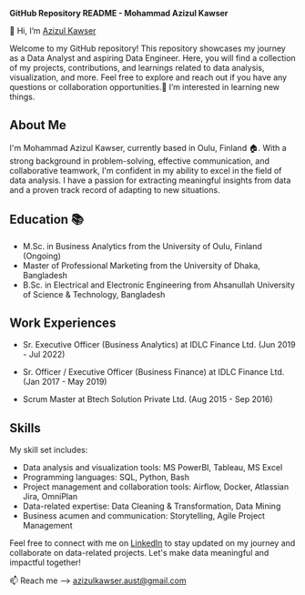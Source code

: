 <!---
azizulkawser/azizulkawser is a ✨ special ✨ repository because its `README.md` (this file) appears on your GitHub profile.
You can click the Preview link to take a look at your changes.
--->
**GitHub Repository README - Mohammad Azizul Kawser**

👋 Hi, I’m 	[Azizul Kawser](https://www.linkedin.com/in/azizulkawser/)

Welcome to my GitHub repository! This repository showcases my journey as a Data Analyst and aspiring Data Engineer. Here, you will find a collection of my projects, contributions, and learnings related to data analysis, visualization, and more. Feel free to explore and reach out if you have any questions or collaboration opportunities.👀 I’m interested in learning new things.

## About Me
I'm Mohammad Azizul Kawser, currently based in Oulu, Finland 🏠. With a strong background in problem-solving, effective communication, and collaborative teamwork, I'm confident in my ability to excel in the field of data analysis. I have a passion for extracting meaningful insights from data and a proven track record of adapting to new situations.

## Education 📚
- M.Sc. in Business Analytics from the University of Oulu, Finland (Ongoing) 
- Master of Professional Marketing from the University of Dhaka, Bangladesh
- B.Sc. in Electrical and Electronic Engineering from Ahsanullah University of Science & Technology, Bangladesh

## Work Experiences
- Sr. Executive Officer (Business Analytics) at IDLC Finance Ltd. (Jun 2019 - Jul 2022)

- Sr. Officer / Executive Officer (Business Finance) at IDLC Finance Ltd. (Jan 2017 - May 2019)

- Scrum Master at Btech Solution Private Ltd. (Aug 2015 - Sep 2016)


## Skills
My skill set includes:
- Data analysis and visualization tools: MS PowerBI, Tableau, MS Excel
- Programming languages: SQL, Python, Bash
- Project management and collaboration tools: Airflow, Docker, Atlassian Jira, OmniPlan
- Data-related expertise: Data Cleaning & Transformation, Data Mining
- Business acumen and communication: Storytelling, Agile Project Management

Feel free to connect with me on [LinkedIn](https://www.linkedin.com/in/azizul-kawser/) to stay updated on my journey and collaborate on data-related projects. Let's make data meaningful and impactful together!

📫 Reach me --> azizulkawser.aust@gmail.com
